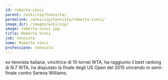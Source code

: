 ```yaml
---
id: roberta-vinci
parent: /wiki/vip/tennista/
permalink: /wiki/vip/tennista/roberta-vinci/
image_dir: /images/wiki/vip/
image: roberta-vinci.jpg
title: Roberta Vinci
job: tennista
nome: Roberta vinci
professione: tennista
---
```

ex-tennista italiana, vincitrice di 10 tornei WTA, ha raggiunto il best ranking di N.7 WTA, ha disputato la finale degli US Open del 2015 vincendo in semi-finale contro Serena Williams.